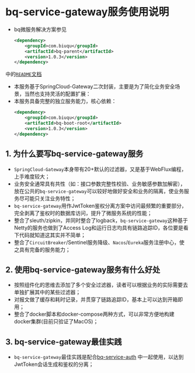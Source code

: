 # bq-service-gateway服务使用说明
- bq微服务解决方案参见
	```xml
    <dependency>
        <groupId>com.biuqu</groupId>
        <artifactId>bq-parent</artifactId>
        <version>1.0.3</version>
    </dependency>
	```
 中的[`README`文档](https://github.com/woollay/bq-parent/raw/main/README.MD) 
- 本服务基于SpringCloud-Gateway二次封装，主要是为了简化业务安全场景，当然也支持灵活的配置扩展：
- 本服务具备完整的独立服务能力，核心依赖：
    ```xml
    <dependency>
        <groupId>com.biuqu</groupId>
        <artifactId>bq-boot-root</artifactId>
        <version>1.0.3</version>
    </dependency>
    ```

## 1. 为什么要写bq-service-gateway服务

- `SpringCloud-Gateway`本身带有20+默认的过滤器，又是基于WebFlux编程，上手难度较大；
- 业务安全通常具有共性（如：接口参数完整性校验、业务敏感参数加解密），放在公共的`bq-service-gateway`可以较好地做好安全和业务的隔离，使业务服务尽可能只关注业务特性；
- `bq-service-gateway`用作JwtToken鉴权分离方案中访问最频繁的重要部分，完全剥离了鉴权时的数据库访问，提升了微服务系统的性能；
- 整合了sleuth/zipkin，并同时整合了logback，`bq-service-gateway`这种基于Netty的服务也做到了Access Log和运行日志均具有链路追踪ID，各位要是看下代码就知道这其实并不简单；
- 整合了`CircuitBreaker`/Sentinel服务降级、`Nacos`/`Eureka`服务注册中心，使之具有完备的服务能力；

## 2. 使用bq-service-gateway服务有什么好处
- 按照组件化的思维去添加了多个安全过滤器，读者可以根据业务的实际需要去单独扩展其中的某些过滤器；
- 对报文做了缓存和耗时记录，并贯穿了链路追踪ID，基本上可以达到开箱即用；
- 整合了docker脚本和docker-compose两种方式，可以非常方便地构建docker集群(目前只验证了MacOS)；

## 3. bq-service-gateway最佳实践
- `bq-service-gateway`最佳实践是配合[bq-service-auth](https://github.com/woollay/bq-service-auth) 中一起使用，以达到JwtToken会话生成和鉴权的分离；


